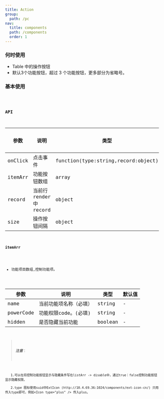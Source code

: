 ```yaml
---
title: Action
group:
  path: /pc
nav:
  title: components
  path: /components
  order: 1
---
```


### 何时使用

- Table 中的操作按钮
- 默认3个功能按钮，超过 3 个功能按钮，更多部分为省略号。

### 基本使用

  <code src="./demos/Base.tsx" />

### API

| 参数    | 说明           | 类型                               | 默认值 |
| ------- | -------------- | ---------------------------------- | ------ |
| onClick | 点击事件         | function(type:string,record:object)| -      |
| itemArr | 功能按钮数组      | array                             | -      |
| record  | 当前行render中record       | object                | -      |
| size    | 操作按钮间隔       | object                | -      |

#### itemArr

- 功能项目数组,控制功能项。

| 参数               | 说明                                                          | 类型                    | 默认值  |
| ----------------- | ------------------------------------------------------------- | ----------------------- | ------- |
| name              | 当前功能项名称（必填）                                            | string                  | -       |
| powerCode         | 功能权限code。(必填)                                             | string                  | -       |
| hidden            | 是否隐藏当前功能                                                  | boolean                  | -       |

> **_注意_**：

       1.可以在将控制功能按钮显示与隐藏条件写在listArr -> disable中，通过true｜false控制功能按钮显示隐藏权限。

       2.type 图标使用suid中ExtIcon (http://10.4.69.36:1024/components/ext-icon-cn/) 只用传入type即可，例如<Icon type="plus" /> 传入plus。
